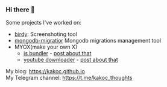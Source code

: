 ### Hi there 👋

Some projects I've worked on:
- [birdy](https://github.com/kakoc/birdy): Screenshoting tool
- [mongodb-migratior](https://github.com/kakoc/mongodb_migrator) Mongodb migrations management tool
- MYOX(make your own X)
  - [js bundler](https://github.com/kakoc/myox_js_bundler) - [post about that](https://kakoc.blog/blog/myox-js-bundler/)
  - [youtube downloader](https://github.com/kakoc/youtube-downloader) - [post about that](https://kakoc.blog/blog/myox-youtube-downloader/)


My blog: https://kakoc.github.io  
My Telegram channel: https://t.me/kakoc_thoughts

<!--
**kakoc/kakoc** is a ✨ _special_ ✨ repository because its `README.md` (this file) appears on your GitHub profile.

Here are some ideas to get you started:

- 🔭 I’m currently working on ...
- 🌱 I’m currently learning ...
- 👯 I’m looking to collaborate on ...
- 🤔 I’m looking for help with ...
- 💬 Ask me about ...
- 📫 How to reach me: ...
- 😄 Pronouns: ...
- ⚡ Fun fact: ...
-->
